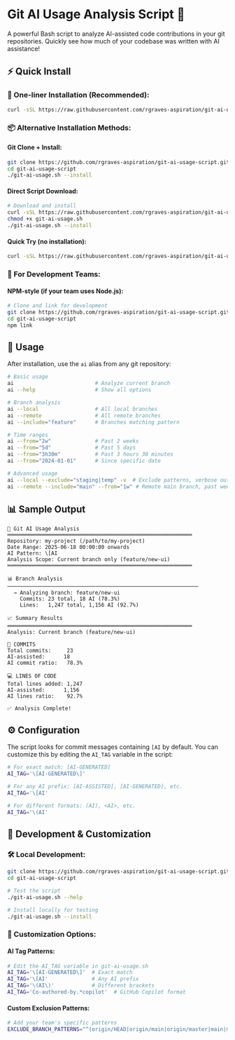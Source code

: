 # Git AI Usage Analysis Script 🤖

A powerful Bash script to analyze AI-assisted code contributions in your git repositories. Quickly see how much of your codebase was written with AI assistance!

## ⚡ Quick Install

### 🚀 One-liner Installation (Recommended):
```bash
curl -sSL https://raw.githubusercontent.com/rgraves-aspiration/git-ai-usage-script/main/install.sh | bash
```

### 📦 Alternative Installation Methods:

#### Git Clone + Install:
```bash
git clone https://github.com/rgraves-aspiration/git-ai-usage-script.git
cd git-ai-usage-script
./git-ai-usage.sh --install
```

#### Direct Script Download:
```bash
# Download and install
curl -sSL https://raw.githubusercontent.com/rgraves-aspiration/git-ai-usage-script/main/git-ai-usage.sh -o git-ai-usage.sh
chmod +x git-ai-usage.sh
./git-ai-usage.sh --install
```

#### Quick Try (no installation):
```bash
curl -sSL https://raw.githubusercontent.com/rgraves-aspiration/git-ai-usage-script/main/git-ai-usage.sh | bash
```

### 🔧 For Development Teams:

#### NPM-style (if your team uses Node.js):
```bash
# Clone and link for development
git clone https://github.com/rgraves-aspiration/git-ai-usage-script.git
cd git-ai-usage-script
npm link
```

## 🚀 Usage

After installation, use the `ai` alias from any git repository:

```bash
# Basic usage
ai                          # Analyze current branch
ai --help                   # Show all options

# Branch analysis
ai --local                  # All local branches
ai --remote                 # All remote branches  
ai --include="feature"      # Branches matching pattern

# Time ranges
ai --from="2w"              # Past 2 weeks
ai --from="5d"              # Past 5 days
ai --from="3h30m"           # Past 3 hours 30 minutes
ai --from="2024-01-01"      # Since specific date

# Advanced usage
ai --local --exclude="staging|temp" -v  # Exclude patterns, verbose output
ai --remote --include="main" --from="1w" # Remote main branch, past week
```

## 📊 Sample Output

```
🤖 Git AI Usage Analysis
═══════════════════════════════════════════════════════════
Repository: my-project (/path/to/my-project)
Date Range: 2025-06-18 00:00:00 onwards
AI Pattern: \[AI
Analysis Scope: Current branch only (feature/new-ui)
═══════════════════════════════════════════════════════════

📊 Branch Analysis
─────────────────────────────────────────────────────────────
  → Analyzing branch: feature/new-ui
    Commits: 23 total, 18 AI (78.3%)
    Lines:   1,247 total, 1,156 AI (92.7%)

📈 Summary Results
═══════════════════════════════════════════════════════════
Analysis: Current branch (feature/new-ui)

📝 COMMITS
Total commits:     23
AI-assisted:      18
AI commit ratio:   78.3%

💻 LINES OF CODE
Total lines added: 1,247
AI-assisted:      1,156
AI lines ratio:    92.7%

✅ Analysis Complete!
```

## ⚙️ Configuration

The script looks for commit messages containing `[AI` by default. You can customize this by editing the `AI_TAG` variable in the script:

```bash
# For exact match: [AI-GENERATED]
AI_TAG='\[AI-GENERATED\]'

# For any AI prefix: [AI-ASSISTED], [AI-GENERATED], etc.
AI_TAG='\[AI'

# For different formats: (AI), <AI>, etc.
AI_TAG='\(AI'
```


## 🔧 Development & Customization

### 🛠️ Local Development:
```bash
git clone https://github.com/rgraves-aspiration/git-ai-usage-script.git
cd git-ai-usage-script

# Test the script
./git-ai-usage.sh --help

# Install locally for testing
./git-ai-usage.sh --install
```

### 🎨 Customization Options:

#### AI Tag Patterns:
```bash
# Edit the AI_TAG variable in git-ai-usage.sh
AI_TAG='\[AI-GENERATED\]'  # Exact match
AI_TAG='\[AI'              # Any AI prefix  
AI_TAG='\(AI\)'            # Different brackets
AI_TAG='Co-authored-by.*copilot'  # GitHub Copilot format
```

#### Custom Exclusion Patterns:
```bash
# Add your team's specific patterns
EXCLUDE_BRANCH_PATTERNS="^(origin/HEAD|origin/main|origin/master|main|master|HEAD|staging|demo)$|^.*->.*$"
```

